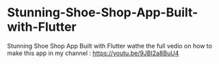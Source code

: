 # Stunning-Shoe-Shop-App-Built-with-Flutter
 Stunning Shoe Shop App Built with Flutter
wathe the full vedio on how to make this app in my channel : https://youtu.be/9JBl2a8BuU4
